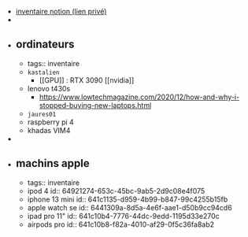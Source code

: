 - [inventaire notion (lien privé)](https://www.notion.so/tkd/5c61c9da114b4574aa8713cf39589b95?v=75d5268be9474612a853f8b21dc3245e)
-
- ## ordinateurs
	- tags:: inventaire
	- `kastalien`
		- [[GPU]] : RTX 3090 [[nvidia]]
	- lenovo t430s
		- https://www.lowtechmagazine.com/2020/12/how-and-why-i-stopped-buying-new-laptops.html
	- `jaures01`
	- raspberry pi 4
	- khadas VIM4
-
- ## machins apple
	- tags:: inventaire
	- ipod 4
	  id:: 64921274-653c-45bc-9ab5-2d9c08e4f075
	- iphone 13 mini
	  id:: 641c1135-d959-4b99-b847-99c4255b15fb
	- apple watch se
	  id:: 6441309a-8d5a-4e6f-aae1-d50b9cc94cd6
	- ipad pro 11"
	  id:: 641c10b4-7776-44dc-9edd-1195d33e270c
	- airpods pro
	  id:: 641c10b8-f82a-4010-af29-0f5c36fa8ab2